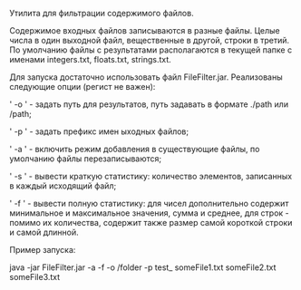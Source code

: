 Утилита для фильтрации содержимого файлов.


Содержимое входных файлов записываются в разные файлы. Целые числа в один выходной файл, вещественные в другой, строки в третий. По умолчанию файлы с результатами располагаются в текущей папке с именами integers.txt, floats.txt, strings.txt.



Для запуска достаточно использовать файл FileFilter.jar.
Реализованы следующие опции (регист не важен):

  ' -o ' - задать путь для результатов, путь задавать в формате ./path или /path;
  
  ' -p ' - задать префикс имен ыходных файлов;
  
  ' -a ' - включить режим добавления в существующие файлы, по умолчанию файлы перезаписываются;
  
  ' -s ' - вывести краткую статистику: количество элементов, записанных в каждый исходящий файл;
  
  ' -f ' - вывести полную статистику: для чисел дополнительно содержит минимальное и максимальное значения, сумма и среднее, для строк - помимо их количества, содержит также размер самой короткой строки и самой длинной.


  Пример запуска:
  
  java -jar FileFilter.jar -a -f -o /folder -p test_ someFile1.txt someFile2.txt someFile3.txt
